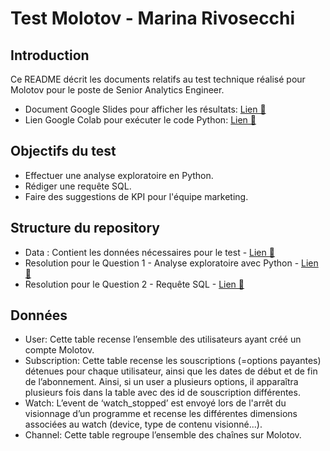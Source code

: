 # Test Molotov - Marina Rivosecchi

## Introduction
Ce README décrit les documents relatifs au test technique réalisé pour Molotov pour le poste de Senior Analytics Engineer.
* Document Google Slides pour afficher les résultats: [Lien 🔗](https://docs.google.com/presentation/d/139Hr6Of78znmkjz6vTSzOfMOfIuzLdnqI37BCE_Zlag/edit?usp=sharing)
* Lien Google Colab pour exécuter le code Python: [Lien 🔗](https://colab.research.google.com/drive/1i22166VXYfs53aE4oJJ2xYmPbWFvc3UE?usp=sharing)

## Objectifs du test

* Effectuer une analyse exploratoire en Python.
* Rédiger une requête SQL.
* Faire des suggestions de KPI pour l'équipe marketing.

## Structure du repository

* Data : Contient les données nécessaires pour le test - [Lien 🔗](https://github.com/marinarivosecchi/Molotov-Test-Marina-Rivosecchi/tree/main/Data)
* Resolution pour le Question 1 - Analyse exploratoire avec Python - [Lien 🔗](https://github.com/marinarivosecchi/Molotov-Test-Marina-Rivosecchi/blob/main/Question%201%20-%20Analyse%20exploratoire%20avec%20Python.ipynb)
* Resolution pour le Question 2 - Requête SQL - [Lien 🔗](https://github.com/marinarivosecchi/Molotov-Test-Marina-Rivosecchi/blob/main/Question%202%20-%20Reque%CC%82te%20SQL.sql)

## Données

- User: Cette table recense l’ensemble des utilisateurs ayant créé un compte Molotov. 
- Subscription: Cette table recense les souscriptions (=options payantes) détenues pour chaque utilisateur, ainsi que les dates de début et de fin de l’abonnement.
Ainsi, si un user a plusieurs options, il apparaîtra plusieurs fois dans la table avec des id de souscription différentes. 
- Watch: L’event de ‘watch_stopped’ est envoyé lors de l'arrêt du visionnage d’un programme et recense les différentes dimensions associées au watch (device, type de contenu visionné...).
- Channel: Cette table regroupe l’ensemble des chaînes sur Molotov.
